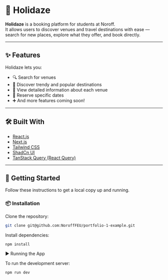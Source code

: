 # 🌴 Holidaze

**Holidaze** is a booking platform for students at Noroff.  
It allows users to discover venues and travel destinations with ease — search for new places, explore what they offer, and book directly.

---

## ✨ Features

Holidaze lets you:

- 🔍 Search for venues
- 🧭 Discover trendy and popular destinations
- 🏨 View detailed information about each venue
- 📅 Reserve specific dates
- ➕ And more features coming soon!

---

## 🛠️ Built With

- [React.js](https://reactjs.org/)
- [Next.js](https://nextjs.org/)
- [Tailwind CSS](https://tailwindcss.com/)
- [ShadCn UI](https://ui.shadcn.com/)
- [TanStack Query (React Query)](https://tanstack.com/query/latest)

---

## 🚀 Getting Started

Follow these instructions to get a local copy up and running.

### 📦 Installation

Clone the repository:

```bash
git clone git@github.com:NoroffFEU/portfolio-1-example.git
```
Install dependencies:

```bash
npm install
```

▶️ Running the App

To run the development server:
```bash
npm run dev
```
